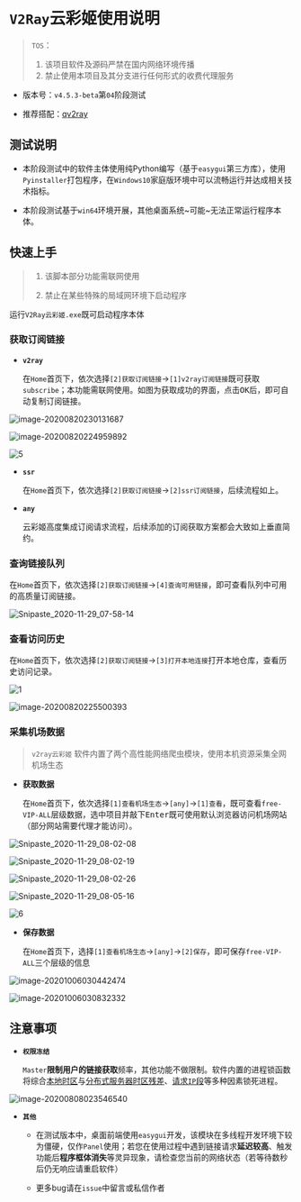 # `V2Ray`云彩姬使用说明

> `TOS`： 
>
> 1. 该项目软件及源码严禁在国内网络环境传播
> 2.  禁止使用本项目及其分支进行任何形式的收费代理服务

- 版本号：`v4.5.3-beta`第`04`阶段测试

- 推荐搭配：[qv2ray](https://qv2ray.net/)

## 测试说明

- 本阶段测试中的软件主体使用纯Python编写（基于`easygui`第三方库），使用`Pyinstaller`打包程序，在`Windows10`家庭版环境中可以流畅运行并达成相关技术指标。

- 本阶段测试基于`win64`环境开展，其他桌面系统~可能~无法正常运行程序本体。

## 快速上手

> 1. 该脚本部分功能需联网使用
>
> 2. 禁止在某些特殊的局域网环境下启动程序

运行`V2Ray云彩姬.exe`既可启动程序本体

### 获取订阅链接

- **`v2ray`**

    在`Home`首页下，依次选择`[2]获取订阅链接`->`[1]v2ray订阅链接`既可获取`subscribe`；本功能需联网使用。如图为获取成功的界面，点击<kbd>OK</kbd>后，即可自动复制订阅链接。

![image-20200820230131687](https://i.loli.net/2020/11/29/JC25v8qd6wzPjXY.png)

![image-20200820224959892](https://i.loli.net/2020/10/06/SpYkGOtm5JoCIdH.png)

![5](https://i.loli.net/2020/10/06/dLpg64V5yJnqRc3.png)

- **`ssr`**

    在`Home`首页下，依次选择`[2]获取订阅链接`->`[2]ssr订阅链接`，后续流程如上。

- **`any`**

    云彩姬高度集成订阅请求流程，后续添加的订阅获取方案都会大致如上垂直简约。


### 查询链接队列

在`Home`首页下，依次选择`[2]获取订阅链接`->`[4]查询可用链接`，即可查看队列中可用的高质量订阅链接。

![Snipaste_2020-11-29_07-58-14](https://i.loli.net/2020/11/29/Oz5hxQudwS2Pvrt.png)

### 查看访问历史

在`Home`首页下，依次选择`[2]获取订阅链接`->`[3]打开本地连接`打开本地仓库，查看历史访问记录。

![1](https://i.loli.net/2020/11/29/twn6GHjk85SQdYT.png)

![image-20200820225500393](https://i.loli.net/2020/08/20/S84kquJiTRUtrCj.png)			

### 采集机场数据

> `v2ray云彩姬` 软件内置了两个高性能网络爬虫模块，使用本机资源采集全网机场生态

- **获取数据**

    在`Home`首页下，依次选择`[1]查看机场生态`->`[any]`->`[1]查看`，既可查看`free-VIP-ALL`层级数据，选中项目并敲下<kbd>Enter</kbd>既可使用默认浏览器访问机场网站（部分网站需要代理才能访问）。

![Snipaste_2020-11-29_08-02-08](https://i.loli.net/2020/11/29/q9sIONvtymjdF8r.png)

![Snipaste_2020-11-29_08-02-19](https://i.loli.net/2020/11/29/wuyBETxZ7q8rg4m.png)

![Snipaste_2020-11-29_08-02-26](https://i.loli.net/2020/11/29/vgsSKzoI9iC2upZ.png)

![Snipaste_2020-11-29_08-05-16](https://i.loli.net/2020/11/29/QHWiO2qguFlrREz.png)

![6](https://i.loli.net/2020/10/06/2QoPy7dVbNe3qpf.png)

- **保存数据**

    在`Home`首页下，选择`[1]查看机场生态`->`[any]`->`[2]保存`，即可保存`free-VIP-ALL`三个层级的信息

![image-20201006030442474](https://i.loli.net/2020/10/06/irVUoXcjaf82CAx.png)

![image-20201006030832332](https://i.loli.net/2020/10/06/oqG2nMLfuQavZ9m.png)

## 注意事项

- **`权限冻结`**

  `Master`**限制用户的链接获取**频率，其他功能不做限制。软件内置的进程锁函数将综合<u>本地时区</u>与<u>分布式服务器时区残差</u>、<u>请求`IP`段</u>等多种因素锁死进程。

![image-20200808023546540](https://i.loli.net/2020/08/20/AQvIyKTFLg8ERO7.png)

- **`其他`**

  - 在测试版本中，桌面前端使用`easygui`开发，该模块在多线程开发环境下较为僵硬，仅作`Panel`使用；若您在使用过程中遇到链接请求**延迟较高**、触发功能后**程序框体消失**等灵异现象，请检查您当前的网络状态（若等待数秒后仍无响应请重启软件）

  - 更多bug请在`issue`中留言或私信作者
